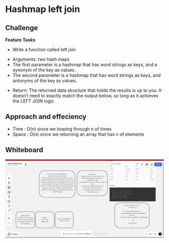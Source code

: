 # Hashmap left join


## Challenge 

**Feature Tasks**

* Write a function called left join
- Arguments: two hash maps
- The first parameter is a hashmap that has word strings as keys, and a synonym of the key as values.
- The second parameter is a hashmap that has word strings as keys, and antonyms of the key as values.
* Return: The returned data structure that holds the results is up to you. It doesn’t need to exactly match the output below, so long as it achieves the LEFT JOIN logic


## Approach and effeciency 

* Time : O(n) since we looping through n of times 
* Space : O(n) since we returning an array that has n of elements 


## Whiteboard

![whiteboard](whiteboard.PNG)